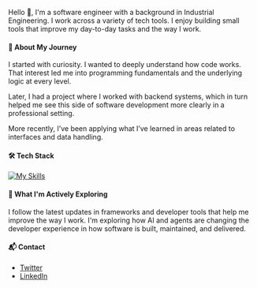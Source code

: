 Hello 👋, I'm a software engineer with a background in Industrial Engineering. I work across a variety of tech tools. I enjoy building small tools that improve my day-to-day tasks and the way I work.

#### 🚀 About My Journey

I started with curiosity. I wanted to deeply understand how code works. That interest led me into programming fundamentals and the underlying logic at every level.

Later, I had a project where I worked with backend systems, which in turn helped me see this side of software development more clearly in a professional setting.

More recently, I’ve been applying what I’ve learned in areas related to interfaces and data handling.

#### 🛠 Tech Stack

[![My Skills](https://skillicons.dev/icons?i=python,js,ts,react,nodejs,html,css,gcp,aws,azure)](https://skillicons.dev)

#### 🌱 What I'm Actively Exploring

I follow the latest updates in frameworks and developer tools that help me improve the way I work. I'm exploring how AI and agents are changing the developer experience in how software is built, maintained, and delivered.

#### 📬 Contact

- [Twitter](https://x.com/DavidJMoraesC)  
- [LinkedIn](https://linkedin.com/in/davidjmoraes)




<!--
**Proce2/Proce2** is a ✨ _special_ ✨ repository because its `README.md` (this file) appears on your GitHub profile.

Here are some ideas to get you started:

- 🔭 I’m currently working on ...
- 🌱 I’m currently learning ...
- 👯 I’m looking to collaborate on ...
- 🤔 I’m looking for help with ...
- 💬 Ask me about ...
- 📫 How to reach me: ...
- 😄 Pronouns: ...
- ⚡ Fun fact: ...
-->
